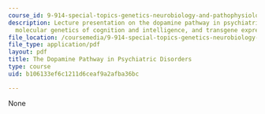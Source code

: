 ```yaml
---
course_id: 9-914-special-topics-genetics-neurobiology-and-pathophysiology-of-psychiatric-disorders-fall-2008
description: Lecture presentation on the dopamine pathway in psychiatric disorders,
  molecular genetics of cognition and intelligence, and transgene expression.
file_location: /coursemedia/9-914-special-topics-genetics-neurobiology-and-pathophysiology-of-psychiatric-disorders-fall-2008/b106133ef6c1211d6ceaf9a2afba36bc_MIT9_914f08_lec05.pdf
file_type: application/pdf
layout: pdf
title: The Dopamine Pathway in Psychiatric Disorders
type: course
uid: b106133ef6c1211d6ceaf9a2afba36bc

---
```

None
